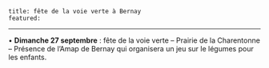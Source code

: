 	title: fête de la voie verte à Bernay
	featured:
---

• **Dimanche 27 septembre** : fête de la voie verte – Prairie de la Charentonne – Présence de l’Amap de Bernay qui organisera un jeu sur le légumes pour les enfants.